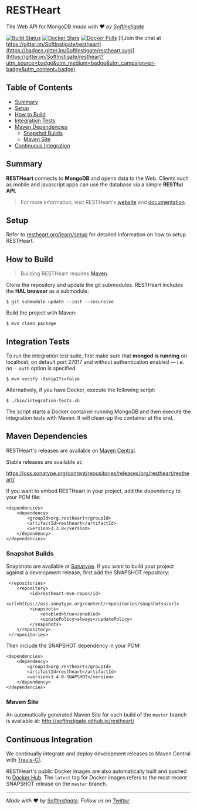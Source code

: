 # RESTHeart

The Web API for MongoDB _made with :heart: by [SoftInstigate](http://www.softinstigate.com/)_

[![Build Status](https://travis-ci.org/SoftInstigate/restheart.svg?branch=master)](https://travis-ci.org/SoftInstigate/restheart)
[![Docker Stars](https://img.shields.io/docker/stars/softinstigate/restheart.svg?maxAge=2592000)](https://hub.docker.com/r/softinstigate/restheart/)
[![Docker Pulls](https://img.shields.io/docker/pulls/softinstigate/restheart.svg?maxAge=2592000)](https://hub.docker.com/r/softinstigate/restheart/)
[![Join the chat at https://gitter.im/SoftInstigate/restheart](https://badges.gitter.im/SoftInstigate/restheart.svg)](https://gitter.im/SoftInstigate/restheart?utm_source=badge&utm_medium=badge&utm_campaign=pr-badge&utm_content=badge)

## Table of Contents

- [Summary](#summary)
- [Setup](#setup)
- [How to Build](#how-to-build)
- [Integration Tests](#integration-tests)
- [Maven Dependencies](#maven-dependencies)
    - [Snapshot Builds](#snapshot-builds)
    - [Maven Site](#maven-site)
- [Continuous Integration](#continuous-integration)

## Summary

**RESTHeart** connects to **MongoDB** and opens data to the Web. Clients such as mobile and javascript apps can use the database via a simple **RESTful API**.

> For more information, visit RESTHeart's [website](http://restheart.org) and [documentation](http://restheart.org/learn/).

## Setup

Refer to [restheart.org/learn/setup](http://restheart.org/learn/setup) for detailed information on how to setup RESTHeart.

## How to Build


> Building RESTHeart requires [Maven](http://www.oracle.com/technetwork/java/javase/downloads/index.html).

Clone the repository and update the git submodules. RESTHeart includes the __HAL browser__ as a submodule:

    $ git submodule update --init --recursive

Build the project with Maven:

    $ mvn clean package

## Integration Tests

To run the integration test suite, first make sure that __mongod is running__ on localhost, on default port 27017 and without authentication enabled — i.e. no `--auth` option is specified.

    $ mvn verify -DskipITs=false

Alternatively, if you have Docker, execute the following script:

    $ ./bin/integration-tests.sh 
    
The script starts a Docker container running MongoDB and then execute the integration tests with Maven. It will clean-up the container at the end.

## Maven Dependencies

RESTHeart's releases are available on [Maven Central](http://search.maven.org/#search%7Cga%7C1%7Cg%3A%22org.restheart%22).

Stable releases are available at:

https://oss.sonatype.org/content/repositories/releases/org/restheart/restheart/

If you want to embed RESTHeart in your project, add the dependency to your POM file:

```
<dependencies>
    <dependency>
        <groupId>org.restheart</groupId>
        <artifactId>restheart</artifactId>
        <version>3.3.0</version>
    </dependency>
</dependencies>
```

### Snapshot Builds

Snapshots are available at [Sonatype](https://oss.sonatype.org/content/repositories/snapshots/org/restheart/restheart/). If you want to build your project against a development release, first add the SNAPSHOT repository:

```
 <repositories>
    <repository>
         <id>restheart-mvn-repo</id>
         <url>https://oss.sonatype.org/content/repositories/snapshots</url>
         <snapshots>
             <enabled>true</enabled>
             <updatePolicy>always</updatePolicy>
         </snapshots>
    </repository>
 </repositories>
 ```

Then include the SNAPSHOT dependency in your POM:

```
<dependencies>
    <dependency>
        <groupId>org.restheart</groupId>
        <artifactId>restheart</artifactId>
        <version>3.4.0-SNAPSHOT</version>
    </dependency>
</dependencies>
```

### Maven Site

An automatically generated Maven Site for each build of the `master` branch is available at: http://softinstigate.github.io/restheart/

## Continuous Integration

We continually integrate and deploy development releases to Maven Central with [Travis-CI](https://travis-ci.org/SoftInstigate/restheart).

RESTHeart's public Docker images are also automatically built and pushed to [Docker Hub](https://hub.docker.com/r/softinstigate/restheart/). The `latest` tag for Docker images refers to the most recent SNAPSHOT release on the `master` branch.

<hr></hr>

_Made with :heart: by [SoftInstigate](http://www.softinstigate.com/). Follow us on [Twitter](https://twitter.com/softinstigate)_.
